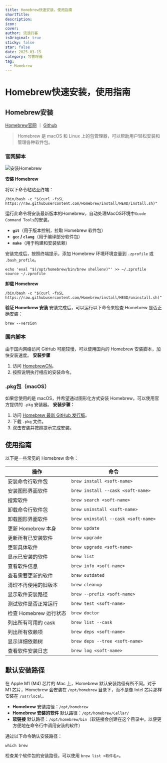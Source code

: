 ```yaml
---
title: Homebrew快速安装，使用指南
shortTitle:
description:
icon:
cover:
author: 流浪码客
isOriginal: true
sticky: false
star: false
date: 2025-03-15
category: 包管理器
tag:
  - Homebrew
---
```


# Homebrew快速安装，使用指南

## Homebrew安装

[Homebrew官网](https://brew.sh/zh-cn/) ｜ [Github](https://github.com/homebrew)

> Homebrew 是 macOS 和 Linux 上的包管理器，可以帮助用户轻松安装和管理各种软件包。

### 官网脚本

![安装Homebrew](http://img.geekyspace.cn/pictures/2025/20250312024222153.png)

**安装 Homebrew**

将以下命令粘贴至终端：
```shell
/bin/bash -c "$(curl -fsSL https://raw.githubusercontent.com/Homebrew/install/HEAD/install.sh)"
```
运行此命令将安装最新版本的Homebrew，自动处理MacOS环境中`Xcode Command Tools`的安装。
- **`git`**（用于版本控制，拉取 Homebrew 软件包）
- **`gcc` / `clang`**（用于编译部分软件包）
- **`make`**（用于构建和安装依赖）

安装完成后，按照终端提示，添加 Homebrew 环境环境变量到 `.zprofile` 或 `.bash_profile`。
```shell
echo 'eval "$(/opt/homebrew/bin/brew shellenv)"' >> ~/.zprofile
source ~/.zprofile
```
 
**卸载 Homebrew**
```shell
/bin/bash -c "$(curl -fsSL https://raw.githubusercontent.com/Homebrew/install/HEAD/uninstall.sh)"
```

**验证 Homebrew 安装**
安装完成后，可以运行以下命令来检查 Homebrew 是否正确安装：
```shell
brew --version
```

### 国内脚本

由于国内网络访问 GitHub 可能较慢，可以使用国内的 Homebrew 安装脚本，加快安装速度。
**安装步骤**
1. 访问 [HomebrewCN](https://gitee.com/cunkai/HomebrewCN)。
2. 按照说明执行相应的安装命令。

### .pkg包（macOS）

如果您使用的是 macOS，并希望通过图形化方式安装 Homebrew，可以使用官方提供的 `.pkg` 安装器。
**安装步骤：**
1. 访问 [Homebrew 最新 GitHub 发行版](https://github.com/Homebrew/brew/releases/latest)。
2. 下载 `.pkg` 文件。
3. 双击安装并按照提示完成安装。

## 使用指南

以下是一些常见的 Homebrew 命令：

| 操作               | 命令                                  |
| ---------------- | ----------------------------------- |
| 安装命令行软件包         | `brew install <soft-name>`          |
| 安装图形界面软件         | `brew install --cask <soft-name>`   |
| 搜索软件             | `brew search <soft-name>`           |
| 卸载命令行软件包         | `brew uninstall <soft-name>`        |
| 卸载图形界面软件         | `brew uninstall --cask <soft-name>` |
| 更新 Homebrew 本身   | `brew update`                       |
| 更新所有已安装软件        | `brew upgrade`                      |
| 更新具体软件           | `brew upgrade <soft-name>`          |
| 显示已安装的软件         | `brew list`                         |
| 查看软件信息           | `brew info <soft-name>`             |
| 查看需要更新的软件        | `brew outdated`                     |
| 清理不再使用的旧版本       | `brew cleanup`                      |
| 显示软件安装路径         | `brew --prefix <soft-name>`         |
| 测试软件是否正常运行       | `brew test <soft-name>`             |
| 检查 Homebrew 运行状态 | `brew doctor`                       |
| 列出所有可用的 cask     | `brew list --cask`                  |
| 列出所有依赖项          | `brew deps <soft-name>`             |
| 显示详细依赖树          | `brew deps --tree <soft-name>`      |
| 查看软件安装日志         | `brew log <soft-name>`              |
## 默认安装路径

在 Apple M1 (M4) 芯片的 Mac 上，Homebrew 默认安装路径有所不同。对于 M1 芯片，Homebrew 会安装在 `/opt/homebrew` 目录下，而不是像 Intel 芯片那样安装在 `/usr/local`。

- **Homebrew** 安装路径：`/opt/homebrew`
- **Homebrew 安装的软件** 默认路径：`/opt/homebrew/Cellar/`
- **软链接** 默认路径：`/opt/homebrew/bin`（软链接会创建在这个目录中，以便更方便地在命令行中调用安装的软件）

通过以下命令确认安装路径：
```shell
which brew
```
检查某个软件包的安装路径，可以使用 `brew list <软件名>`。
